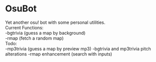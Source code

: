 # OsuBot
Yet another osu! bot with some personal utilities.  
Current Functions:  
-bgtrivia (guess a map by background)  
-rmap (fetch a random map)  
Todo:  
-mp3trivia (guess a map by preview mp3)
-bgtrivia and mp3trivia pitch alterations
-rmap enhancement (search with inputs)

